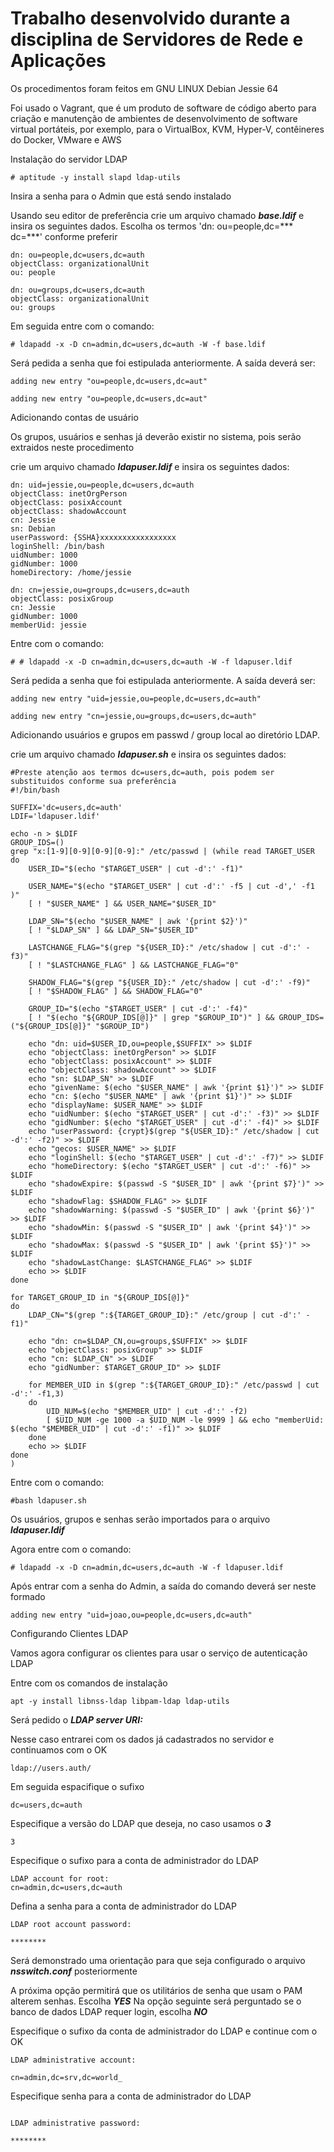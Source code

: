 # Trabalho desenvolvido durante a disciplina de Servidores de Rede e Aplicações

Os procedimentos foram feitos em GNU LINUX Debian Jessie 64

Foi usado o Vagrant, que é um produto de software de código aberto para criação e manutenção de 
ambientes de desenvolvimento de software virtual portáteis, por exemplo, para o VirtualBox,
KVM, Hyper-V, contêineres do Docker, VMware e AWS



Instalação do servidor LDAP

```
# aptitude -y install slapd ldap-utils 
```
Insira a senha para o Admin que está sendo instalado

Usando seu editor de preferência crie um arquivo chamado ***base.ldif*** e insira os seguintes dados. 
Escolha os termos 'dn: ou=people,dc=*** dc=***' conforme preferir


```
dn: ou=people,dc=users,dc=auth
objectClass: organizationalUnit
ou: people

dn: ou=groups,dc=users,dc=auth
objectClass: organizationalUnit
ou: groups  
```
Em seguida entre com o comando:

```
# ldapadd -x -D cn=admin,dc=users,dc=auth -W -f base.ldif 
```
Será pedida a senha que foi estipulada anteriormente.
A saída deverá ser:

```
adding new entry "ou=people,dc=users,dc=aut"

adding new entry "ou=people,dc=users,dc=aut"
```

Adicionando contas de usuário

Os grupos, usuários e senhas já deverão existir no sistema, pois serão extraidos neste procedimento

crie um arquivo chamado ***ldapuser.ldif*** e insira os seguintes dados:

```
dn: uid=jessie,ou=people,dc=users,dc=auth
objectClass: inetOrgPerson
objectClass: posixAccount
objectClass: shadowAccount
cn: Jessie
sn: Debian
userPassword: {SSHA}xxxxxxxxxxxxxxxxx
loginShell: /bin/bash
uidNumber: 1000
gidNumber: 1000
homeDirectory: /home/jessie

dn: cn=jessie,ou=groups,dc=users,dc=auth
objectClass: posixGroup
cn: Jessie
gidNumber: 1000
memberUid: jessie
```
Entre com o comando:

```
# # ldapadd -x -D cn=admin,dc=users,dc=auth -W -f ldapuser.ldif  
```
Será pedida a senha que foi estipulada anteriormente.
A saída deverá ser:

```
adding new entry "uid=jessie,ou=people,dc=users,dc=auth"

adding new entry "cn=jessie,ou=groups,dc=users,dc=auth"
```
Adicionando usuários e grupos em passwd / group local ao diretório LDAP.

crie um arquivo chamado ***ldapuser.sh*** e insira os seguintes dados:

```
#Preste atenção aos termos dc=users,dc=auth, pois podem ser substituidos conforme sua preferência
#!/bin/bash

SUFFIX='dc=users,dc=auth'
LDIF='ldapuser.ldif'

echo -n > $LDIF
GROUP_IDS=()
grep "x:[1-9][0-9][0-9][0-9]:" /etc/passwd | (while read TARGET_USER
do
    USER_ID="$(echo "$TARGET_USER" | cut -d':' -f1)"

    USER_NAME="$(echo "$TARGET_USER" | cut -d':' -f5 | cut -d',' -f1 )"
    [ ! "$USER_NAME" ] && USER_NAME="$USER_ID"

    LDAP_SN="$(echo "$USER_NAME" | awk '{print $2}')"
    [ ! "$LDAP_SN" ] && LDAP_SN="$USER_ID"

    LASTCHANGE_FLAG="$(grep "${USER_ID}:" /etc/shadow | cut -d':' -f3)"
    [ ! "$LASTCHANGE_FLAG" ] && LASTCHANGE_FLAG="0"

    SHADOW_FLAG="$(grep "${USER_ID}:" /etc/shadow | cut -d':' -f9)"
    [ ! "$SHADOW_FLAG" ] && SHADOW_FLAG="0"

    GROUP_ID="$(echo "$TARGET_USER" | cut -d':' -f4)"
    [ ! "$(echo "${GROUP_IDS[@]}" | grep "$GROUP_ID")" ] && GROUP_IDS=("${GROUP_IDS[@]}" "$GROUP_ID")

    echo "dn: uid=$USER_ID,ou=people,$SUFFIX" >> $LDIF
    echo "objectClass: inetOrgPerson" >> $LDIF
    echo "objectClass: posixAccount" >> $LDIF
    echo "objectClass: shadowAccount" >> $LDIF
    echo "sn: $LDAP_SN" >> $LDIF
    echo "givenName: $(echo "$USER_NAME" | awk '{print $1}')" >> $LDIF
    echo "cn: $(echo "$USER_NAME" | awk '{print $1}')" >> $LDIF
    echo "displayName: $USER_NAME" >> $LDIF
    echo "uidNumber: $(echo "$TARGET_USER" | cut -d':' -f3)" >> $LDIF
    echo "gidNumber: $(echo "$TARGET_USER" | cut -d':' -f4)" >> $LDIF
    echo "userPassword: {crypt}$(grep "${USER_ID}:" /etc/shadow | cut -d':' -f2)" >> $LDIF
    echo "gecos: $USER_NAME" >> $LDIF
    echo "loginShell: $(echo "$TARGET_USER" | cut -d':' -f7)" >> $LDIF
    echo "homeDirectory: $(echo "$TARGET_USER" | cut -d':' -f6)" >> $LDIF
    echo "shadowExpire: $(passwd -S "$USER_ID" | awk '{print $7}')" >> $LDIF
    echo "shadowFlag: $SHADOW_FLAG" >> $LDIF
    echo "shadowWarning: $(passwd -S "$USER_ID" | awk '{print $6}')" >> $LDIF
    echo "shadowMin: $(passwd -S "$USER_ID" | awk '{print $4}')" >> $LDIF
    echo "shadowMax: $(passwd -S "$USER_ID" | awk '{print $5}')" >> $LDIF
    echo "shadowLastChange: $LASTCHANGE_FLAG" >> $LDIF
    echo >> $LDIF
done

for TARGET_GROUP_ID in "${GROUP_IDS[@]}"
do
    LDAP_CN="$(grep ":${TARGET_GROUP_ID}:" /etc/group | cut -d':' -f1)"

    echo "dn: cn=$LDAP_CN,ou=groups,$SUFFIX" >> $LDIF
    echo "objectClass: posixGroup" >> $LDIF
    echo "cn: $LDAP_CN" >> $LDIF
    echo "gidNumber: $TARGET_GROUP_ID" >> $LDIF

    for MEMBER_UID in $(grep ":${TARGET_GROUP_ID}:" /etc/passwd | cut -d':' -f1,3)
    do
        UID_NUM=$(echo "$MEMBER_UID" | cut -d':' -f2)
        [ $UID_NUM -ge 1000 -a $UID_NUM -le 9999 ] && echo "memberUid: $(echo "$MEMBER_UID" | cut -d':' -f1)" >> $LDIF
    done
    echo >> $LDIF
done
)
```
Entre com o comando: 

```
#bash ldapuser.sh 
```
Os usuários, grupos e senhas serão importados para o arquivo ***ldapuser.ldif*** 

Agora entre com o comando:

```
# ldapadd -x -D cn=admin,dc=users,dc=auth -W -f ldapuser.ldif 
```

Após entrar com a senha do Admin, a saída do comando deverá ser neste formado

```
adding new entry "uid=joao,ou=people,dc=users,dc=auth"
```

Configurando Clientes LDAP

Vamos agora configurar os clientes para usar o serviço de autenticação LDAP

Entre com os comandos de instalação

```
apt -y install libnss-ldap libpam-ldap ldap-utils 
```
Será pedido o ***LDAP server URI:*** 

Nesse caso entrarei com os dados já cadastrados no servidor e continuamos com o OK

```
ldap://users.auth/
```

Em seguida espacifique o sufixo

```
dc=users,dc=auth
```

Especifique a versão do LDAP que deseja, no caso usamos o ***3***

```
3
```
Especifique o sufixo para a conta de administrador do LDAP

```
LDAP account for root:
cn=admin,dc=users,dc=auth
```

Defina a senha para a conta de administrador do LDAP
```
LDAP root account password:                                             
                                                                        
********
```
Será demonstrado uma orientação para que seja configurado o arquivo ***nsswitch.conf*** posteriormente

A próxima opção permitirá que os utilitários de senha que usam o PAM alterem senhas. Escolha ***YES***
Na opção seguinte será perguntado se o banco de dados LDAP requer login, escolha ***NO***



Especifique o sufixo da conta de administrador do LDAP e continue com o OK
```
LDAP administrative account:                                             
                                                                           
cn=admin,dc=srv,dc=world_

```
Especifique senha para a conta de administrador do LDAP

```

LDAP administrative password:                                             
                                                                            
********
```
